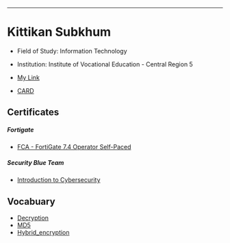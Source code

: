 
---
# Kittikan Subkhum
+ Field of Study: Information Technology
+ Institution: Institute of Vocational Education - Central Region 5
+ [My Link](HelloWorld)
  
+ [CARD](HPN)
  
## Certificates
##### Fortigate
  - [FCA - FortiGate 7.4 Operator Self-Paced](cert/FCA-Certificate.pdf)
    
##### Security Blue Team 
  - [Introduction to Cybersecurity](cert/Introduction-to-Dark-Web-Operations.pdf)

## Vocabuary
  + [Decryption](Decryption)
  + [MD5](MD5)
  + [Hybrid_encryption](Hybrid_encryption)
